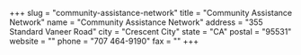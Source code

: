 +++
slug = "community-assistance-network"
title = "Community Assistance Network"
name = "Community Assistance Network"
address = "355 Standard Vaneer Road"
city = "Crescent City"
state = "CA"
postal = "95531"
website = ""
phone = "707 464-9190"
fax = ""
+++
